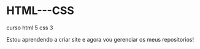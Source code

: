 # HTML---CSS
curso html 5 css 3


Estou aprendendo a criar site e agora vou gerenciar os meus repositorios!
